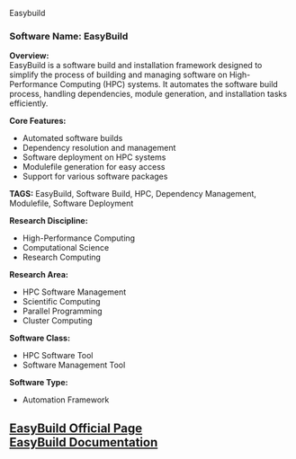 Easybuild
### Software Name: EasyBuild

**Overview:**  
EasyBuild is a software build and installation framework designed to simplify the process of building and managing software on High-Performance Computing (HPC) systems. It automates the software build process, handling dependencies, module generation, and installation tasks efficiently.

**Core Features:**
- Automated software builds
- Dependency resolution and management
- Software deployment on HPC systems
- Modulefile generation for easy access
- Support for various software packages

**TAGS:** EasyBuild, Software Build, HPC, Dependency Management, Modulefile, Software Deployment

**Research Discipline:**
- High-Performance Computing
- Computational Science
- Research Computing

**Research Area:**
- HPC Software Management
- Scientific Computing
- Parallel Programming
- Cluster Computing

**Software Class:**
- HPC Software Tool
- Software Management Tool

**Software Type:**
- Automation Framework

[EasyBuild Official Page](https://easybuild.io/)  
[EasyBuild Documentation](https://easybuild.io/3.7.3/index.html)
--------------------------------------
